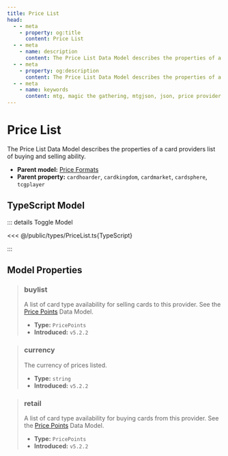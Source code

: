 ```yaml
---
title: Price List
head:
  - - meta
    - property: og:title
      content: Price List
  - - meta
    - name: description
      content: The Price List Data Model describes the properties of a card providers list of buying and selling ability.
  - - meta
    - property: og:description
      content: The Price List Data Model describes the properties of a card providers list of buying and selling ability.
  - - meta
    - name: keywords
      content: mtg, magic the gathering, mtgjson, json, price provider
---
```


# Price List

The Price List Data Model describes the properties of a card providers list of buying and selling ability.

- **Parent model:** [Price Formats](/data-models/price/price-formats/)
- **Parent property:** `cardhoarder`, `cardkingdom`, `cardmarket`, `cardsphere`, `tcgplayer`

## TypeScript Model

::: details Toggle Model

<<< @/public/types/PriceList.ts{TypeScript}

:::

## Model Properties

> ### buylist <DocBadge type="warning" text="optional" />
>
> A list of card type availability for selling cards to this provider. See the [Price Points](/data-models/price/price-points/) Data Model.
>
> - **Type:** `PricePoints`
> - **Introduced:** `v5.2.2`

> ### currency
>
> The currency of prices listed.
>
> - **Type:** `string`
> - **Introduced:** `v5.2.2`

> ### retail <DocBadge type="warning" text="optional" />
>
> A list of card type availability for buying cards from this provider. See the [Price Points](/data-models/price/price-points/) Data Model.
>
> - **Type:** `PricePoints`
> - **Introduced:** `v5.2.2`
